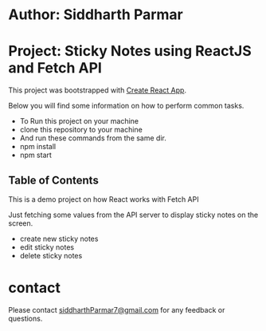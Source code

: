 <!--  Project Details  -->


# Author: Siddharth Parmar
# Project: Sticky Notes using ReactJS and Fetch API

This project was bootstrapped with [Create React App](https://github.com/facebookincubator/create-react-app).

Below you will find some information on how to perform common tasks.

- To Run this project on your machine 
- clone this repository to your machine 
- And run these commands from the same dir.
- npm install
- npm start

## Table of Contents

This is a demo project on how React works with Fetch API

Just fetching some values from the API server to display sticky notes on the screen.<br>

- create new sticky notes
- edit sticky notes
- delete sticky notes


# contact
Please contact siddharthParmar7@gmail.com for any feedback or questions.